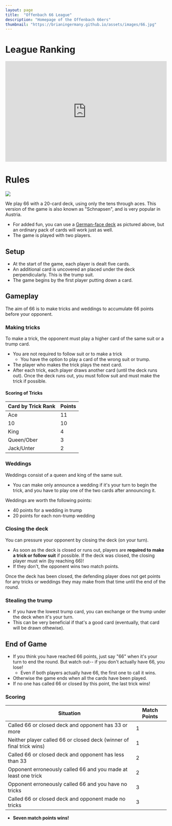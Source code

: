 ```yaml
---
layout: page
title:  "Offenbach 66 League"
description: "Homepage of the Offenbach 66ers"
thumbnail: "https://brianingermany.github.io/assets/images/66.jpg"
---
```

# League Ranking
<iframe width="100%" height="314" seamless frameborder="0" scrolling="no" src="https://docs.google.com/spreadsheets/d/e/2PACX-1vQSRss85waSFvY1n1bSrQ_GZD7p65yimrfy7wA9eO6ogEcK98DeDN3AGOiLQD8vqjYwWnOLsPIOEZbe/pubchart?oid=690675081&amp;format=interactive"></iframe>

# Rules
![](https://brianingermany.github.io/assets/images/66.jpg)

We play 66 with a 20-card deck, using only the tens through aces. This version of the game is also known as "Schnapsen", and is very popular in Austria.
- For added fun, you can use a [German-face deck](https://www.piatnik.com/spiele/spielkarten/regionale-karten/blitz-salzburger) as pictured above, but an ordinary pack of cards will work just as well.
- The game is played with two players.  
## Setup
- At the start of the game, each player is dealt five cards.
- An additional card is uncovered an placed under the deck perpendicularly. This is the trump suit.
- The game begins by the first player putting down a card.

## Gameplay
The aim of 66 is to make tricks and weddings to accumulate 66 points before your opponent. 

### Making tricks
To make a trick, the opponent must play a higher card of the same suit or a trump card.
  - You are not required to follow suit or to make a trick
    - You have the option to play a card of the wrong suit or trump.
  - The player who makes the trick plays the next card. 
  - After each trick, each player draws another card (until the deck runs out). Once the deck runs out, you must follow suit and must make the trick if possible.
  
#### Scoring of Tricks 

| Card by Trick Rank | Points |
| ------------------ | ------ |
| Ace                | 11     |
| 10                 | 10     |
| King               | 4      |
| Queen/Ober         | 3      |
| Jack/Unter         | 2      |

### Weddings

Weddings consist of a queen and king of the same suit.
- You can make only announce a wedding if it's your turn to begin the trick, and you have to play one of the two cards after announcing it.

Weddings are worth the following points:  
- 40 points for a wedding in trump
- 20 points for each non-trump wedding
  
### Closing the deck
You can pressure your opponent by closing the deck (on your turn).
- As soon as the deck is closed or runs out, players are __required to make a trick or follow suit__ if possible.
If the deck was closed, the closing player must win (by reaching 66)!
- If they don't, the opponent wins two match points.
  
Once the deck has been closed, the defending player does not get points for any tricks or weddings they may make from that time until the end of the round.  

### Stealing the trump
- If you have the lowest trump card, you can exchange or the trump under the deck when it's your turn.
- This can be very beneficial if that's a good card (eventually, that card will be drawn othewise).

## End of Game
- If you think you have reached 66 points, just say "66" when it's your turn to end the round. But watch out-- if you don't actually have 66, you lose!
  - Even if both players actually have 66, the first one to call it wins.
- Otherwise the game ends when all the cards have been played.
- If no one has called 66 or closed by this point, the last trick wins!

### Scoring

| Situation                                                                        | Match Points |
| -------------------------------------------------------------------------------- | ------------ |
| Called 66 or closed deck and opponent has 33 or more          | 1            |
| Neither player called 66 or closed deck (winner of final trick wins)  | 1            |
| Called 66 or closed deck and opponent has less than 33        | 2            |
| Opponent erroneously called 66 and you made at least one trick | 2            |
| Opponent erroneously called 66 and you have no tricks     | 3            |
| Called 66 or closed deck and opponent made no tricks          | 3            |

- __Seven match points wins!__

